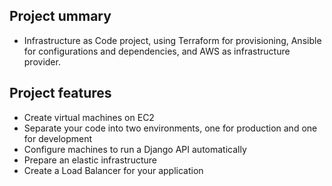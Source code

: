 ## Project ummary

 - Infrastructure as Code project, using Terraform for provisioning, Ansible for configurations and dependencies, and AWS as infrastructure provider.

## Project features

- Create virtual machines on EC2
- Separate your code into two environments, one for production and one for development
- Configure machines to run a Django API automatically
- Prepare an elastic infrastructure
- Create a Load Balancer for your application
